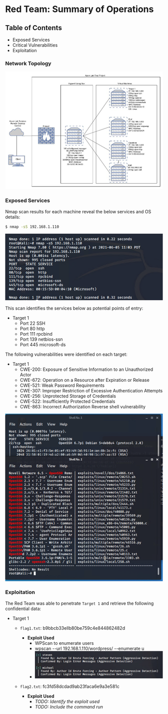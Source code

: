 # Red Team: Summary of Operations

## Table of Contents
- Exposed Services
- Critical Vulnerabilities
- Exploitation

### Network Topology
![Network Topology](/Images/Final_project_top.JPG)

### Exposed Services

Nmap scan results for each machine reveal the below services and OS details:

```bash
$ nmap -sS 192.168.1.110
```
![Nmap Scan](/Images/NmapScan.png)


This scan identifies the services below as potential points of entry:
- Target 1
  - Port 22	SSH
  - Port 80	http
  - Port 111	rpcbind
  - Port 139	netbios-ssn
  - Port 445	microsoft-ds

The following vulnerabilities were identified on each target:
- Target 1
  - CWE-200: Exposure of Sensitive Information to an Unauthorized Actor 
  - CWE-672: Operation on a Resource after Expiration or Release
  - CWE-521: Weak Password Requirements 
  - CWE-307: Improper Restriction of Excessive Authentication Attempts 
  - CWE-256: Unprotected Storage of Credentials
  - CWE-522: Insufficiently Protected Credentials
  - CWE-863: Incorrect Authorization Reverse shell vulnerability 

![SSHVuln](/Images/SSHVuln.png)

### Exploitation

The Red Team was able to penetrate `Target 1` and retrieve the following confidential data:
- Target 1
  - `flag1.txt`: b9bbcb33ellb80be759c4e844862482d
    - **Exploit Used**
      - WPScan to enumerate users
      - wpscan --url 192.168.1.110/wordpress/ --enumerate u
      - ![WPScan](/Images/WPScan.png)

  - `flag2.txt`: fc3fd58dcdad9ab23faca6e9a3e581c
    - **Exploit Used**
      - _TODO: Identify the exploit used_
      - _TODO: Include the command run_